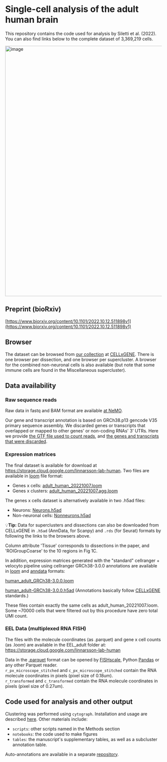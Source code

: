 # Single-cell analysis of the adult human brain

This repository contains the code used for analysis by Siletti et al. (2022). You can also find links below to the complete dataset of 3,369,219 cells.

<img width="805" alt="image" src="https://user-images.githubusercontent.com/10656387/198325102-80260347-1bc3-4c30-91ac-f42e682cff26.png">

## Preprint (bioRxiv)

[https://www.biorxiv.org/content/10.1101/2022.10.12.511898v1](https://www.biorxiv.org/content/10.1101/2022.10.12.511898v1)

## Browser

The dataset can be browsed from [our collection](https://cellxgene.cziscience.com/collections/283d65eb-dd53-496d-adb7-7570c7caa443) at [CELLxGENE](https://cellxgene.cziscience.com/). There is one browser per dissection, and one browser per supercluster. A browser for the combined non-neuronal cells is also available (but note that some immune cells are found in the Miscellaneous supercluster).

## Data availability

### Raw sequence reads

Raw data in fastq and BAM format are available [at NeMO](http://data.nemoarchive.org/biccn/grant/u01_lein/linnarsson/transcriptome/sncell/10x_v3/human/).

Our gene and transcript annotation is based on GRCh38.p13 gencode V35 primary sequence assembly. We discarded genes or transcripts that overlapped or mapped to other genes' or non-coding RNAs' 3’ UTRs. Here we provide [the GTF file used to count reads](https://storage.googleapis.com/linnarsson-lab-human/gb_pri_annot_filtered.gtf.gz), and [the genes and transcripts that were discarded](https://storage.googleapis.com/linnarsson-lab-human/gb_pri_filtered_transcripts.txt.gz).

### Expression matrices

The final dataset is available for download at https://storage.cloud.google.com/linnarsson-lab-human. Two files are available in [loom](http://loompy.org) file format:
- Genes x cells: [adult_human_20221007.loom](https://storage.cloud.google.com/linnarsson-lab-human/adult_human_20221007.loom)
- Genes x clusters: [adult_human_20221007.agg.loom](https://storage.cloud.google.com/linnarsson-lab-human/adult_human_20221007.agg.loom)

The genes x cells dataset is alternatively available in two .h5ad files:
- Neurons: [Neurons.h5ad](https://storage.googleapis.com/linnarsson-lab-human/Neurons.h5ad)
- Non-neuronal cells: [Nonneurons.h5ad](https://storage.googleapis.com/linnarsson-lab-human/Nonneurons.h5ad)

💡**Tip:** Data for superclusters and dissections can also be downloaded from CELLxGENE in `.h5ad` (AnnData, for Scanpy) and `.rds` (for Seurat) formats by following the links to the browsers above.

Column attribute 'Tissue' corresponds to dissections in the paper, and 'ROIGroupCoarse' to the 10 regions in Fig 1C.

In addition, expression matrices generated with the "standard" cellranger + velocyto pipeline using cellranger GRCh38-3.0.0 annotations are available in [loom](https://loompy.org) and [anndata](https://anndata.readthedocs.io/en/latest/) formats:

[human_adult_GRCh38-3.0.0.loom](https://storage.googleapis.com/linnarsson-lab-human/human_adult_GRCh38-3.0.0.loom)

[human_adult-GRCh38-3.0.0.h5ad](https://storage.googleapis.com/linnarsson-lab-human/human_adult_GRCh38-3.0.0.h5ad) (Annotations basically follow [CELLxGENE](https://cellxgene.cziscience.com/) standards.)

These files contain exactly the same cells as adult_human_20221007.loom. Some ~70000 cells that were filtered out by this procedure have zero total UMI count.

### EEL Data (multiplexed RNA FISH)

The files with the molecule coordinates (as .parquet) and gene x cell counts (as .loom) are available in the EEL_adult folder at: https://storage.cloud.google.com/linnarsson-lab-human

Data in the [.parquet](https://parquet.apache.org/) format can be opened by [FISHscale](https://github.com/linnarsson-lab/FISHscale), Python [Pandas](https://pandas.pydata.org/docs/reference/api/pandas.read_parquet.html) or any other Parquet reader.  
`r_px_microscope_stitched` and `c_px_microscope_stitched` contain the RNA molecule coordinates in pixels (pixel size of 0.18um).  
`r_transformed` and	`c_transformed` contain the RNA molecule coordinates in pixels (pixel size of 0.27um).  

## Code used for analysis and other output

Clustering was performed using `cytograph`. Installation and usage are described [here](https://github.com/linnarsson-lab/adult-human-brain/tree/main/cytograph). Other materials include:
- `scripts`: other scripts named in the Methods section
- `notebooks`: the code used to make figures
- `tables`: the manuscript's supplementary tables, as well as a subcluster annotation table.

 Auto-annotations are available in a separate [repository](https://github.com/linnarsson-lab/auto-annotation-ah).
